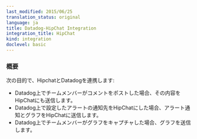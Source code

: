 ```yaml
---
last_modified: 2015/06/25
translation_status: original
language: ja
title: Datadog-HipChat Integration
integration_title: HipChat
kind: integration
doclevel: basic
---
```


<!-- ### Overview


Connect HipChat to Datadog in order to:

- Receive notifications when someone posts on your stream.
- Receive metric alerts and see graphs within Hipchat. -->

### 概要


次の目的で、HipchatとDatadogを連携します:

- Datadog上でチームメンバーがコメントをポストした場合、その内容をHipChatにも送信します。
- Datadog上で設定したアラートの通知先をHipChatにした場合、アラート通知とグラフをHipChatに送信します。
- Datadog上でチームメンバーがグラフをキャプチャした場合、グラフを送信します。
